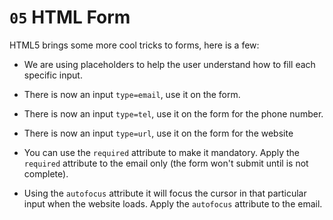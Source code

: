 # `05` HTML Form

HTML5 brings some more cool tricks to forms, here is a few:

- We are using placeholders to help the user understand how to fill each specific input.

- There is now an input `type=email`, use it on the form.

- There is now an input `type=tel`, use it on the form for the phone number.

- There is now an input `type=url`, use it on the form for the website

- You can use the `required` attribute to make it mandatory. Apply the `required` attribute to the email only (the form won't submit until is not complete).

- Using the `autofocus` attribute it will focus the cursor in that particular input when the website loads. Apply the `autofocus` attribute to the email.

